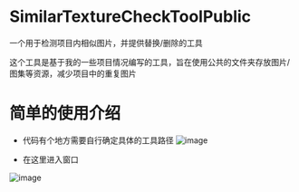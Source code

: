 # SimilarTextureCheckToolPublic
一个用于检测项目内相似图片，并提供替换/删除的工具

这个工具是基于我的一些项目情况编写的工具，旨在使用公共的文件夹存放图片/图集等资源，减少项目中的重复图片
# 简单的使用介绍
- 代码有个地方需要自行确定具体的工具路径
  ![image](https://github.com/SaberZG/SimilarTextureCheckToolPublic/assets/74618371/0f7d617a-b016-49c3-a282-9875050f94fd)

- 在这里进入窗口
  
![image](https://github.com/SaberZG/SimilarTextureCheckToolPublic/assets/74618371/10404334-22f9-416a-b83c-354502315d34)

